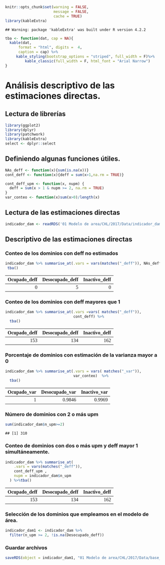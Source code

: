 
```r
knitr::opts_chunk$set(warning = FALSE, 
                      message = FALSE,
                      cache = TRUE)
library(kableExtra)
```

```
## Warning: package 'kableExtra' was built under R version 4.2.2
```

```r
tba <- function(dat, cap = NA){
  kable(dat,
      format = "html", digits =  4,
      caption = cap) %>% 
     kable_styling(bootstrap_options = "striped", full_width = F)%>%
         kable_classic(full_width = F, html_font = "Arial Narrow")
}
```

# Análisis descriptivo de las estimaciones directas. 

## Lectura de librerías


```r
library(ggplot2)
library(dplyr)
library(patchwork)
library(kableExtra)
select <- dplyr::select
```

## Definiendo algunas funciones útiles.  


```r
NAs_deff <- function(x){sum(is.na(x))}
cont_deff <- function(x){deff = sum(x>1,na.rm = TRUE)}

cont_deff_upm <- function(x, nupm) {
  deff = sum(x > 1 & nupm >= 2, na.rm = TRUE)
}
var_conteo <- function(x)sum(x>0)/length(x)
```

## Lectura de las estimaciones directas

```r
indicador_dam <- readRDS('01 Modelo de area/CHL/2017/Data/indicador_dam.Rds')
```

## Descriptivo de las estimaciones directas 

### Conteo de los dominios con deff no estimados 


```r
indicador_dam %>% summarise_at(.vars = vars(matches("_deff")), NAs_deff) %>%
 tba()
```

<table class="table table-striped lightable-classic" style="width: auto !important; margin-left: auto; margin-right: auto; font-family: Arial Narrow; width: auto !important; margin-left: auto; margin-right: auto;">
 <thead>
  <tr>
   <th style="text-align:right;"> Ocupado_deff </th>
   <th style="text-align:right;"> Desocupado_deff </th>
   <th style="text-align:right;"> Inactivo_deff </th>
  </tr>
 </thead>
<tbody>
  <tr>
   <td style="text-align:right;"> 0 </td>
   <td style="text-align:right;"> 5 </td>
   <td style="text-align:right;"> 0 </td>
  </tr>
</tbody>
</table>

### Conteo de los dominios con deff mayores que 1


```r
indicador_dam %>% summarise_at(.vars =vars( matches("_deff")),
                               cont_deff) %>%
  tba()
```

<table class="table table-striped lightable-classic" style="width: auto !important; margin-left: auto; margin-right: auto; font-family: Arial Narrow; width: auto !important; margin-left: auto; margin-right: auto;">
 <thead>
  <tr>
   <th style="text-align:right;"> Ocupado_deff </th>
   <th style="text-align:right;"> Desocupado_deff </th>
   <th style="text-align:right;"> Inactivo_deff </th>
  </tr>
 </thead>
<tbody>
  <tr>
   <td style="text-align:right;"> 153 </td>
   <td style="text-align:right;"> 134 </td>
   <td style="text-align:right;"> 162 </td>
  </tr>
</tbody>
</table>

### Porcentaje de dominios con estimación de la varianza mayor a 0


```r
indicador_dam %>% summarise_at(.vars = vars( matches("_var")),
                               var_conteo)  %>%
  tba()
```

<table class="table table-striped lightable-classic" style="width: auto !important; margin-left: auto; margin-right: auto; font-family: Arial Narrow; width: auto !important; margin-left: auto; margin-right: auto;">
 <thead>
  <tr>
   <th style="text-align:right;"> Ocupado_var </th>
   <th style="text-align:right;"> Desocupado_var </th>
   <th style="text-align:right;"> Inactivo_var </th>
  </tr>
 </thead>
<tbody>
  <tr>
   <td style="text-align:right;"> 1 </td>
   <td style="text-align:right;"> 0.9846 </td>
   <td style="text-align:right;"> 0.9969 </td>
  </tr>
</tbody>
</table>

### Número de dominios con 2 o más upm


```r
sum(indicador_dam$n_upm>=2)
```

```
## [1] 310
```

### Conteo de dominios con dos o más upm y deff mayor 1 simultáneamente.  


```r
indicador_dam %>% summarise_at(
    .vars = vars(matches("_deff")),
    cont_deff_upm ,
    nupm = indicador_dam$n_upm
  ) %>%tba()
```

<table class="table table-striped lightable-classic" style="width: auto !important; margin-left: auto; margin-right: auto; font-family: Arial Narrow; width: auto !important; margin-left: auto; margin-right: auto;">
 <thead>
  <tr>
   <th style="text-align:right;"> Ocupado_deff </th>
   <th style="text-align:right;"> Desocupado_deff </th>
   <th style="text-align:right;"> Inactivo_deff </th>
  </tr>
 </thead>
<tbody>
  <tr>
   <td style="text-align:right;"> 153 </td>
   <td style="text-align:right;"> 134 </td>
   <td style="text-align:right;"> 162 </td>
  </tr>
</tbody>
</table>

### Selección de los dominios que empleamos en el modelo de área. 


```r
indicador_dam1 <- indicador_dam %>% 
  filter(n_upm >= 2, !is.na(Desocupado_deff))
```

### Guardar archivos 

```r
saveRDS(object = indicador_dam1, "01 Modelo de area/CHL/2017/Data/base_modelo.Rds")
```

